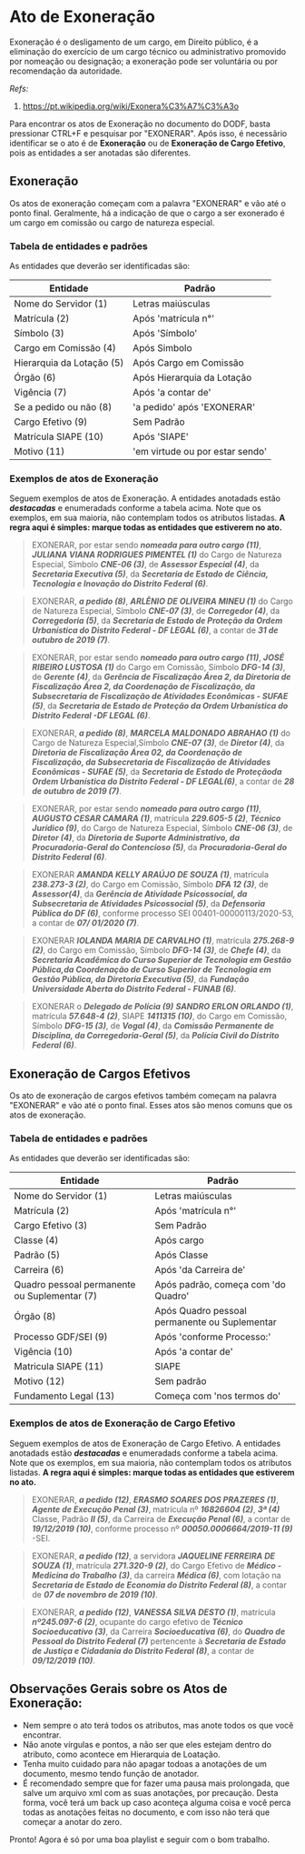 # Ato de Exoneração

Exoneração é o desligamento de um cargo, em Direito público, é a eliminação do exercício de um cargo técnico ou administrativo promovido por nomeação ou designação; a exoneração pode ser voluntária ou por recomendação da autoridade.

_Refs:_
1. <a href="https://pt.wikipedia.org/wiki/Exonera%C3%A7%C3%A3o">https://pt.wikipedia.org/wiki/Exonera%C3%A7%C3%A3o</a>

Para encontrar os atos de Exoneração no documento do DODF, basta pressionar CTRL+F e pesquisar por "EXONERAR". Após isso, é necessãrio identificar se o ato é de **Exoneração** ou de **Exoneração de Cargo Efetivo**, pois as entidades a ser anotadas são diferentes.

## Exoneração

Os atos de exoneração começam com a palavra "EXONERAR" e vão até o ponto final. Geralmente, há a indicação de que o cargo a ser exonerado é um cargo em comissão ou cargo de natureza especial.

### Tabela de entidades e padrões

As entidades que deverão ser identificadas são:

 Entidade     | Padrão        
 ------------- | ------------- 
Nome do Servidor (1) | Letras maiúsculas
Matrícula (2) |	Após 'matrícula n°'
Símbolo (3) |	Após 'Símbolo'
Cargo em Comissão (4) |	Após Simbolo
Hierarquia da Lotação (5) |	Após Cargo em Comissão
Órgão (6) |	Após Hierarquia da Lotação
Vigência (7) |	Após 'a contar de'
Se a pedido ou não (8) |	'a pedido' após 'EXONERAR'
Cargo Efetivo (9) |	Sem Padrão
Matrícula SIAPE (10) |	Após 'SIAPE'
Motivo (11) |	'em virtude ou por estar sendo'

### Exemplos de atos de Exoneração

Seguem exemplos de atos de Exoneração. A entidades anotadads estão ***destacadas*** e enumeradads conforme a tabela acima. Note que os exemplos, em sua maioria, não contemplam todos os atributos listadas. **A regra aqui é simples: marque todas as entidades que estiverem no ato.**

> EXONERAR, por estar sendo ***nomeada para outro cargo (11)***,  ***JULIANA  VIANA  RODRIGUES  PIMENTEL (1)*** do  Cargo de  Natureza  Especial,  Símbolo  ***CNE-06 (3)***,  de  ***Assessor  Especial (4)***,  da ***Secretaria  Executiva (5)***,  da ***Secretaria  de  Estado  de  Ciência, Tecnologia  e  Inovação  do  Distrito  Federal (6)***.

> EXONERAR,  ***a  pedido (8)***,  ***ARLÊNIO  DE  OLIVEIRA  MINEU (1)***  do  Cargo de  Natureza  Especial,  Símbolo ***CNE-07 (3)***,  de  ***Corregedor (4)***, da ***Corregedoria (5)***,  da  ***Secretaria  de  Estado  de  Proteção  da  Ordem  Urbanística  do Distrito  Federal  -  DF  LEGAL (6)***,  a  contar  de  ***31  de  outubro  de  2019 (7)***.

> EXONERAR,  por  estar  sendo  ***nomeado  para  outro  cargo (11)***,  ***JOSÉ  RIBEIRO  LUSTOSA (1)***  do  Cargo  em Comissão,   Símbolo   ***DFG-14 (3)***, de   ***Gerente (4)***, da ***Gerência   de   Fiscalização   Área   2,   da   Diretoria   de Fiscalização  Área  2,  da  Coordenação  de  Fiscalização,  da  Subsecretaria  de  Fiscalização  de  Atividades Econômicas  -  SUFAE (5)***,  da  ***Secretaria  de  Estado  de  Proteção  da  Ordem  Urbanística  do  Distrito  Federal  -DF  LEGAL (6)***.

> EXONERAR,   ***a   pedido (8)***,   ***MARCELA   MALDONADO   ABRAHAO (1)***   do   Cargo   de   Natureza   Especial,Símbolo  ***CNE-07 (3)***,  de  ***Diretor (4)***,  da  ***Diretoria  de  Fiscalização  Área  02,  da  Coordenação  de  Fiscalização,  da Subsecretaria  de  Fiscalização  de  Atividades  Econômicas  -  SUFAE (5)***,  da  ***Secretaria  de  Estado  de  Proteçãoda  Ordem  Urbanística  do  Distrito  Federal  -  DF  LEGAL(6)***,  a  contar  de  ***28  de  outubro  de  2019 (7)***.

> EXONERAR,  por  estar  sendo  ***nomeado  para  outro  cargo (11)***,  ***AUGUSTO  CESAR  CAMARA (1)***,  matrícula ***229.605-5 (2)***,   ***Técnico   Jurídico (9)***,   do   Cargo   de   Natureza   Especial,   Símbolo   ***CNE-06 (3)***,   de   ***Diretor (4)***,   da ***Diretoria  de  Suporte  Administrativo,  da  Procuradoria-Geral  do  Contencioso (5)***,  da  ***Procuradoria-Geral  do Distrito  Federal (6)***.

> EXONERAR  ***AMANDA  KELLY  ARAÚJO  DE  SOUZA (1)***,  matrícula  ***238.273-3 (2)***,  do  Cargo  em  Comissão, Símbolo  ***DFA  12 (3)***,  de  ***Assessor(4)***,  da  ***Gerência  de  Atividade  Psicossocial,  da  Subsecretaria  de  Atividades Psicossocial (5)***,  da  ***Defensoria  Pública  do  DF (6)***, conforme  processo  SEI  00401-00000113/2020-53,  a  contar  de ***07/ 01/2020 (7)***.

> EXONERAR   ***IOLANDA   MARIA   DE   CARVALHO (1)***,   matrícula   ***275.268-9 (2)***,   do   Cargo   em   Comissão, Símbolo ***DFG-14 (3)***, de ***Chefe (4)***, da ***Secretaria Acadêmica do Curso Superior de Tecnologia em Gestão Pública,da Coordenação de Curso Superior de Tecnologia em Gestão Pública, da Diretoria Executiva (5)***, da ***Fundação Universidade  Aberta  do  Distrito  Federal  -  FUNAB (6)***.

> EXONERAR o ***Delegado de Polícia (9)*** ***SANDRO ERLON ORLANDO (1)***, matrícula ***57.648-4 (2)***, SIAPE ***1411315 (10)***, do Cargo em Comissão, Símbolo ***DFG-15 (3)***, de ***Vogal (4)***, da ***Comissão Permanente de Disciplina, da Corregedoria-Geral (5)***, da ***Polícia Civil do Distrito Federal (6)***.


## Exoneração de Cargos Efetivos

Os ato de exoneração de cargos efetivos também começam na palavra "EXONERAR" e vão até  o ponto final. Esses atos são menos comuns que os atos de exoneração.

### Tabela de entidades e padrões

As entidades que deverão ser identificadas são:

 Entidade     | Padrão        
 ------------- | ------------- 
Nome do Servidor (1) | Letras maiúsculas
Matrícula (2) |	Após 'matrícula n°'
Cargo Efetivo (3) |	Sem Padrão
Classe (4) | Após cargo
Padrão (5) | Após Classe
Carreira (6) | Após 'da Carreira de'
Quadro pessoal permanente ou Suplementar (7) |	Após padrão, começa com 'do Quadro'
Órgão (8) | Após Quadro pessoal permanente ou Suplementar
Processo GDF/SEI (9) | Após 'conforme Processo:'
Vigência (10) |	Após 'a contar de'
Matricula SIAPE (11) | SIAPE
Motivo (12) | Sem padrão
Fundamento Legal (13) |	Começa com 'nos termos do'

### Exemplos de atos de Exoneração de Cargo Efetivo

Seguem exemplos de atos de Exoneração de Cargo Efetivo. A entidades anotadads estão ***destacadas*** e enumeradads conforme a tabela acima. Note que os exemplos, em sua maioria, não contemplam todos os atributos listadas. **A regra aqui é simples: marque todas as entidades que estiverem no ato.**

> EXONERAR,  ***a  pedido (12)***,  ***ERASMO SOARES  DOS  PRAZERES (1)***,  ***Agente  de  Execução  Penal (3)***,  matrícula  nº  ***16826604 (2)***,  ***3ª (4)***  Classe,  Padrão  ***II (5)***,  da Carreira  de  ***Execução  Penal (6)***,  a  contar  de  ***19/12/2019 (10)***,  conforme  processo  nº  ***00050.0006664/2019-11 (9)***  -SEI.

> EXONERAR,  ***a  pedido (12)***,  a  servidora  ***JAQUELINE  FERREIRA  DE  SOUZA (1)***,  matrícula  ***271.320-9 (2)***,  do Cargo  Efetivo  de  ***Médico  -  Medicina  do  Trabalho (3)***,  da  carreira  ***Médica (6)***,  com  lotação  na  ***Secretaria  de Estado  de  Economia  do  Distrito  Federal (8)***,  a  contar  de  ***07  de  novembro  de  2019 (10)***.

> EXONERAR,  ***a  pedido (12)***,  ***VANESSA  SILVA  DESTO (1)***,  matrícula  ***nº245.097-6 (2)***,  ocupante  do  cargo  efetivo  de  ***Técnico  Socioeducativo (3)***,  da  Carreira  ***Socioeducativa (6)***,  do ***Quadro  de  Pessoal  do  Distrito  Federal (7)***  pertencente  à  ***Secretaria  de  Estado  de  Justiça  e  Cidadania  do Distrito  Federal (8)***,  a  contar  de  ***09/12/2019 (10)***.


## Observações Gerais sobre os Atos de Exoneração:

* Nem sempre o ato terá todos os atributos, mas anote todos os que você encontrar.  
* Não anote vírgulas e pontos, a não ser que eles estejam dentro do atributo, como acontece em Hierarquia de Loatação.  
* Tenha muito cuidado para não apagar todoas a anotações de um documento, mesmo tendo função de anotador.
* É recomendado sempre que for fazer uma pausa mais prolongada, que salve um arquivo xml com as suas anotações, por precaução. Desta forma, você terá um back up caso aconteça alguma coisa e você perca todas as anotações feitas no documento, e com isso não terá que começar a anotar do zero.


Pronto! Agora é só por uma boa playlist e seguir com o bom trabalho.
